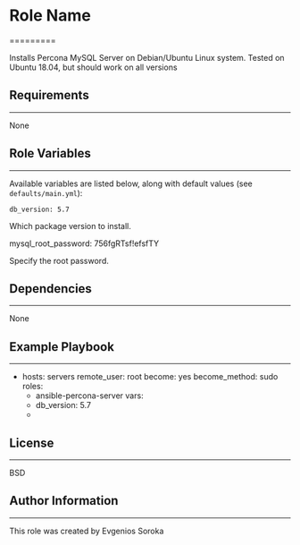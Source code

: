 # Role Name
=========

Installs Percona MySQL Server on Debian/Ubuntu Linux system. Tested on Ubuntu 18.04, but should work on all versions

## Requirements
------------

None

## Role Variables
--------------

Available variables are listed below, along with default values (see `defaults/main.yml`):

    db_version: 5.7

Which package version to install.

  mysql_root_password: 756fgRTsf!efsfTY

Specify the root password.

## Dependencies
------------

None

## Example Playbook
----------------

 - hosts: servers
   remote_user: root
   become: yes
   become_method: sudo
   roles:
    - ansible-percona-server
   vars:
    - db_version: 5.7
    - 

## License
-------

BSD

## Author Information
------------------

This role was created by Evgenios Soroka
